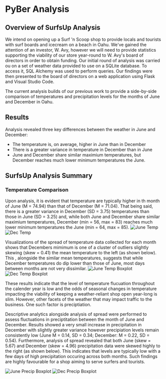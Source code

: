 # PyBer Analysis


## Overview of SurfsUp Analysis
We intend on opening up a Surf 'n Scoop shop to provide locals and tourists with surf boards and icecream on a beach in Oahu. We've gained the attention of an investor, W. Avy, however we will need to provide statistics supporting the viability of our store year-round to W. Avy's board of directors in order to obtain funding. 
Our initial round of analysis was carried ou on a set of weather data provided to use on a SQLite database. To access it, SQL Alchemy was used to perform queries. Our findings were then presented to the board of directors on a web application using Flask and Visual Studio Code. 

The current analysis builds of our previous work to provide a side-by-side comparison of temperatures and precipitation levels for the months of June and December in Oahu.

## Results
Analysis revealed three key differences between the weather in June and December:
- The temperature is, on average, higher in June than in December 
- There is a greater variance in temperature in December  than in June
- June and December share similar maximium temperatures, but December  reaches much lower minimum temperatures the June.

## SurfsUp Analysis Summary

### Temperature Comparison
Upon analysis, it is evident that temperature are typically higher in th month of June (M = 74.94)  than that of December (M = 71.04). That being said, there is a greater variance in December (SD = 3.75) temperatures than those in June (SD = 3.25) and, while both June and December share similar maximium temperatures, December (min = 56, max = 83) reaches much lower minimum temperatures the June (min = 64, max = 85). 
 ![June Temp](/Output/June_temp_describe)
 ![Dec Temp](/Output/Dec_temp_describe)
 
 Visualizations of the spread of temperature data collected for each month  shows that Decembers mimimum is one of a cluster of outliers slightly skewing (skew = 0.41) the mean temperature to the left (as shown below). This , alongside the similar mean temperatures, suggests that while December temperatures do dip lower than those of June, most days between months are not very dissimilar. 
  ![June Temp Boxplot](/Output/June_temp_box)
  ![Dec Temp Boxplot](/Output/Dec_temp_box)
  
  These results indicate that the level of temperature flucuation throughout the calender year is low and the odds of seasonal changes in temperature impacting the viability of keeping a weather-reliant shop open year-long is slim. However, other facets of the weather that may impact traffic to the business. One such factor is preciptiation. 
  
  Descriptive analytics alongside analysis of spread were performed to assess fluctuations in preciptitation between the month of June and December. Results showed a very small increase in precipitation in December with slightly greater variance however precipiation levels remain consistently low (June M = 0.14, SD = 0.34; December: M = 0.22, SD = 0.54). 
  Furthermore, analysis of spread revealed that both June (skew = 5.67) and December (skew = 4.96) precipitation data were skewed highly to the right (as shown below). This indicates that  levels are typically low with a few days of high precipitation occuring  across both months.  Such findings are highly favourable for a shop aiming to serve surfers and tourists. 
  
  ![June Precip Boxplot](/Output/June_prcp_box)
  ![Dec Precip Boxplot](/Output/Dec_prcp_box)
  